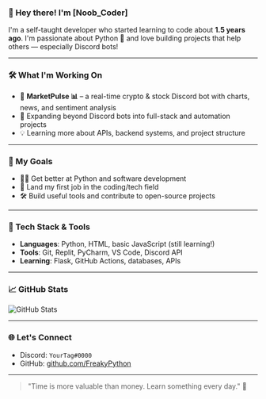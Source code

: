 ### 👋 Hey there! I'm [Noob_Coder]

I'm a self-taught developer who started learning to code about **1.5 years ago**. I'm passionate about Python 🐍 and love building projects that help others — especially Discord bots!

---

### 🛠️ What I'm Working On

- 🚀 **MarketPulse 📊** – a real-time crypto & stock Discord bot with charts, news, and sentiment analysis
- 🧠 Expanding beyond Discord bots into full-stack and automation projects
- 💡 Learning more about APIs, backend systems, and project structure

---

### 🎯 My Goals

- 👨‍💻 Get better at Python and software development
- 💼 Land my first job in the coding/tech field
- 🛠️ Build useful tools and contribute to open-source projects

---

### 🧰 Tech Stack & Tools

- **Languages**: Python, HTML, basic JavaScript (still learning!)
- **Tools**: Git, Replit, PyCharm, VS Code, Discord API
- **Learning**: Flask, GitHub Actions, databases, APIs

---

### 📈 GitHub Stats

![GitHub Stats](https://github-readme-stats.vercel.app/api?username=FreakyPython&show_icons=true&theme=radical)

---

### 🌐 Let's Connect

- Discord: `YourTag#0000`
- GitHub: [github.com/FreakyPython](https://github.com/FreakyPython)

---

> "Time is more valuable than money. Learn something every day." 💬
